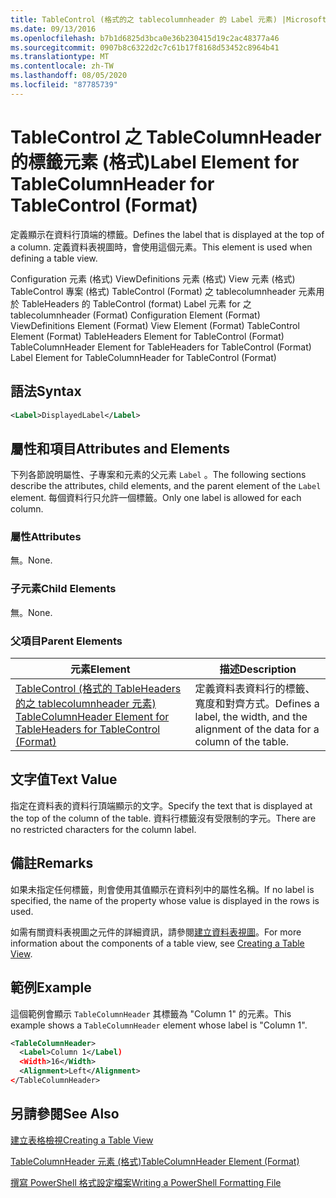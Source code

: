 ```yaml
---
title: TableControl (格式的之 tablecolumnheader 的 Label 元素) |Microsoft Docs
ms.date: 09/13/2016
ms.openlocfilehash: b7b1d6825d3bca0e36b230415d19c2ac48377a46
ms.sourcegitcommit: 0907b8c6322d2c7c61b17f8168d53452c8964b41
ms.translationtype: MT
ms.contentlocale: zh-TW
ms.lasthandoff: 08/05/2020
ms.locfileid: "87785739"
---
```

# <a name="label-element-for-tablecolumnheader-for-tablecontrol-format"></a><span data-ttu-id="d1f28-102">TableControl 之 TableColumnHeader 的標籤元素 (格式)</span><span class="sxs-lookup"><span data-stu-id="d1f28-102">Label Element for TableColumnHeader for TableControl (Format)</span></span>

<span data-ttu-id="d1f28-103">定義顯示在資料行頂端的標籤。</span><span class="sxs-lookup"><span data-stu-id="d1f28-103">Defines the label that is displayed at the top of a column.</span></span> <span data-ttu-id="d1f28-104">定義資料表視圖時，會使用這個元素。</span><span class="sxs-lookup"><span data-stu-id="d1f28-104">This element is used when defining a table view.</span></span>

<span data-ttu-id="d1f28-105">Configuration 元素 (格式) ViewDefinitions 元素 (格式) View 元素 (格式) TableControl 專案 (格式) TableControl (Format) 之 tablecolumnheader 元素用於 TableHeaders 的 TableControl (format) Label 元素 for 之 tablecolumnheader (Format) </span><span class="sxs-lookup"><span data-stu-id="d1f28-105">Configuration Element (Format) ViewDefinitions Element (Format) View Element (Format) TableControl Element (Format) TableHeaders Element for TableControl (Format) TableColumnHeader Element for TableHeaders for TableControl (Format) Label Element  for TableColumnHeader for TableControl (Format)</span></span>

## <a name="syntax"></a><span data-ttu-id="d1f28-106">語法</span><span class="sxs-lookup"><span data-stu-id="d1f28-106">Syntax</span></span>

```xml
<Label>DisplayedLabel</Label>

```

## <a name="attributes-and-elements"></a><span data-ttu-id="d1f28-107">屬性和項目</span><span class="sxs-lookup"><span data-stu-id="d1f28-107">Attributes and Elements</span></span>

<span data-ttu-id="d1f28-108">下列各節說明屬性、子專案和元素的父元素 `Label` 。</span><span class="sxs-lookup"><span data-stu-id="d1f28-108">The following sections describe the attributes, child elements, and the parent element of the `Label` element.</span></span> <span data-ttu-id="d1f28-109">每個資料行只允許一個標籤。</span><span class="sxs-lookup"><span data-stu-id="d1f28-109">Only one label is allowed for each column.</span></span>

### <a name="attributes"></a><span data-ttu-id="d1f28-110">屬性</span><span class="sxs-lookup"><span data-stu-id="d1f28-110">Attributes</span></span>

<span data-ttu-id="d1f28-111">無。</span><span class="sxs-lookup"><span data-stu-id="d1f28-111">None.</span></span>

### <a name="child-elements"></a><span data-ttu-id="d1f28-112">子元素</span><span class="sxs-lookup"><span data-stu-id="d1f28-112">Child Elements</span></span>

<span data-ttu-id="d1f28-113">無。</span><span class="sxs-lookup"><span data-stu-id="d1f28-113">None.</span></span>

### <a name="parent-elements"></a><span data-ttu-id="d1f28-114">父項目</span><span class="sxs-lookup"><span data-stu-id="d1f28-114">Parent Elements</span></span>

|<span data-ttu-id="d1f28-115">元素</span><span class="sxs-lookup"><span data-stu-id="d1f28-115">Element</span></span>|<span data-ttu-id="d1f28-116">描述</span><span class="sxs-lookup"><span data-stu-id="d1f28-116">Description</span></span>|
|-------------|-----------------|
|[<span data-ttu-id="d1f28-117">TableControl (格式的 TableHeaders 的之 tablecolumnheader 元素) </span><span class="sxs-lookup"><span data-stu-id="d1f28-117">TableColumnHeader Element for TableHeaders for TableControl  (Format)</span></span>](./tablecolumnheader-element-format.md)|<span data-ttu-id="d1f28-118">定義資料表資料行的標籤、寬度和對齊方式。</span><span class="sxs-lookup"><span data-stu-id="d1f28-118">Defines a label, the width, and the alignment of the data for a column of the table.</span></span>|

## <a name="text-value"></a><span data-ttu-id="d1f28-119">文字值</span><span class="sxs-lookup"><span data-stu-id="d1f28-119">Text Value</span></span>

<span data-ttu-id="d1f28-120">指定在資料表的資料行頂端顯示的文字。</span><span class="sxs-lookup"><span data-stu-id="d1f28-120">Specify the text that is displayed at the top of the column of the table.</span></span> <span data-ttu-id="d1f28-121">資料行標籤沒有受限制的字元。</span><span class="sxs-lookup"><span data-stu-id="d1f28-121">There are no restricted characters for the column label.</span></span>

## <a name="remarks"></a><span data-ttu-id="d1f28-122">備註</span><span class="sxs-lookup"><span data-stu-id="d1f28-122">Remarks</span></span>

<span data-ttu-id="d1f28-123">如果未指定任何標籤，則會使用其值顯示在資料列中的屬性名稱。</span><span class="sxs-lookup"><span data-stu-id="d1f28-123">If no label is specified, the name of the property whose value is displayed in the rows is used.</span></span>

<span data-ttu-id="d1f28-124">如需有關資料表視圖之元件的詳細資訊，請參閱[建立資料表視圖](./creating-a-table-view.md)。</span><span class="sxs-lookup"><span data-stu-id="d1f28-124">For more information about the components of a table view, see [Creating a Table View](./creating-a-table-view.md).</span></span>

## <a name="example"></a><span data-ttu-id="d1f28-125">範例</span><span class="sxs-lookup"><span data-stu-id="d1f28-125">Example</span></span>

<span data-ttu-id="d1f28-126">這個範例會顯示 `TableColumnHeader` 其標籤為 "Column 1" 的元素。</span><span class="sxs-lookup"><span data-stu-id="d1f28-126">This example shows a `TableColumnHeader` element whose label is "Column 1".</span></span>

```xml
<TableColumnHeader>
  <Label>Column 1</Label)
  <Width>16</Width>
  <Alignment>Left</Alignment>
</TableColumnHeader>
```

## <a name="see-also"></a><span data-ttu-id="d1f28-127">另請參閱</span><span class="sxs-lookup"><span data-stu-id="d1f28-127">See Also</span></span>

[<span data-ttu-id="d1f28-128">建立表格檢視</span><span class="sxs-lookup"><span data-stu-id="d1f28-128">Creating a Table View</span></span>](./creating-a-table-view.md)

[<span data-ttu-id="d1f28-129">TableColumnHeader 元素 (格式)</span><span class="sxs-lookup"><span data-stu-id="d1f28-129">TableColumnHeader Element (Format)</span></span>](./tablecolumnheader-element-format.md)

[<span data-ttu-id="d1f28-130">撰寫 PowerShell 格式設定檔案</span><span class="sxs-lookup"><span data-stu-id="d1f28-130">Writing a PowerShell Formatting File</span></span>](./writing-a-powershell-formatting-file.md)
